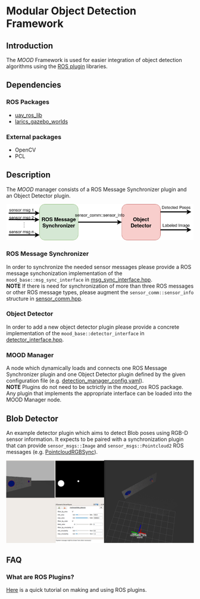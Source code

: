 # Modular Object Detection Framework

## Introduction

The *MOOD* Framework is used for easier integration of object detection algorithms
using the [ROS plugin](http://wiki.ros.org/pluginlib/Tutorials/Writing%20and%20Using%20a%20Simple%20Plugin) libraries.

## Dependencies

### ROS Packages
* [uav_ros_lib](https://github.com/lmark1/uav_ros_lib)
* [larics_gazebo_worlds](https://github.com/larics/larics_gazebo_worlds/)
 
### External packages
* OpenCV
* PCL

## Description
The *MOOD* manager consists of a ROS Message Synchronizer plugin and an Object Detector plugin.
<p float="left">
    <img src=".fig/mood_fig.png" width="800" title="Windturbine ICP." />
</p>

### ROS Message Synchronizer
In order to synchronize the needed sensor messages please provide a ROS message synchonization
implementation of the ```mood_base::msg_sync_interface``` in [msg_sync_interface.hpp](include/mood_ros/msg_sync_interface.hpp).  
**NOTE** If there is need for synchronization of more than three ROS messages or other ROS message types, please augment the ```sensor_comm::sensor_info``` structure in [sensor_comm.hpp](include/mood_ros/sensor_comm.hpp).

### Object Detector
In order to add a new object detector plugin please provide a concrete implementation of the ```mood_base::detector_interface``` in  [detector_interface.hpp](include/mood_ros/detector_interface.hpp).

### MOOD Manager
A node which dynamically loads and connects one ROS Message Synchronizer plugin and one Object Detector plugin defined by the given configuration file (e.g. [detection_manager_config.yaml](config/detection_manager_config.yaml)).  
**NOTE** Plugins do not need to be sctrictly in the *mood_ros* ROS package. Any plugin that implements the appropriate interface can be
loaded into the MOOD Manager node.

## Blob Detector

An example detector plugin which aims to detect Blob poses using RGB-D sensor information. It expects to be paired with a  synchronization plugin that can provide ```sensor_msgs::Image``` and ```sensor_msgs::Pointcloud2``` ROS messages (e.g. [PointcloudRGBSync](src/double_msg_sync.cpp)).

<p float="left">
    <img src=".fig/blob_detector.png" width="800" title="Windturbine ICP." />
</p>

## FAQ

### What are ROS Plugins?

[Here](https://www.xuningyang.com/2020-05-12-ros-pluginlib/) is a quick tutorial on making and using ROS plugins. 